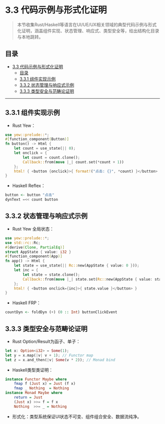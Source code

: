 # 3.3 代码示例与形式化证明

> 本节收集Rust/Haskell等语言在UI/UE/UX相关领域的典型代码示例与形式化证明，涵盖组件实现、状态管理、响应式、类型安全等，给出结构化目录与本地跳转。

## 目录

- [3.3 代码示例与形式化证明](#33-代码示例与形式化证明)
  - [目录](#目录)
  - [3.3.1 组件实现示例](#331-组件实现示例)
  - [3.3.2 状态管理与响应式示例](#332-状态管理与响应式示例)
  - [3.3.3 类型安全与范畴论证明](#333-类型安全与范畴论证明)

---

## 3.3.1 组件实现示例

- Rust Yew：

```rust
use yew::prelude::*;
#[function_component(Button)]
fn button() -> Html {
    let count = use_state(|| 0);
    let onclick = {
        let count = count.clone();
        Callback::from(move |_| count.set(*count + 1))
    };
    html! { <button {onclick}>{ format!("点击: {}", *count) }</button> }
}
```

- Haskell Reflex：

```haskell
button <- button "点击"
dynText =<< count button
```

## 3.3.2 状态管理与响应式示例

- Rust Yew 全局状态：

```rust
use yew::prelude::*;
use std::rc::Rc;
#[derive(Clone, PartialEq)]
struct AppState { value: i32 }
#[function_component(App)]
fn app() -> Html {
    let state = use_state(|| Rc::new(AppState { value: 0 }));
    let inc = {
        let state = state.clone();
        Callback::from(move |_| state.set(Rc::new(AppState { value: state.value + 1 })))
    };
    html! { <button onclick={inc}>{ state.value }</button> }
}
```

- Haskell FRP：

```haskell
countDyn <- foldDyn (+) (0 :: Int) buttonClickEvent
```

## 3.3.3 类型安全与范畴论证明

- Rust Option/Result为函子、单子：

```rust
let x: Option<i32> = Some(1);
let y = x.map(|v| v + 1); // Functor map
let z = x.and_then(|v| Some(v * 2)); // Monad bind
```

- Haskell类型类证明：

```haskell
instance Functor Maybe where
    fmap f (Just x) = Just (f x)
    fmap _ Nothing  = Nothing
instance Monad Maybe where
    return = Just
    (Just x) >>= f = f x
    Nothing  >>= _ = Nothing
```

- 形式化：类型系统保证UI状态不可变、组件组合安全、数据流纯净。
